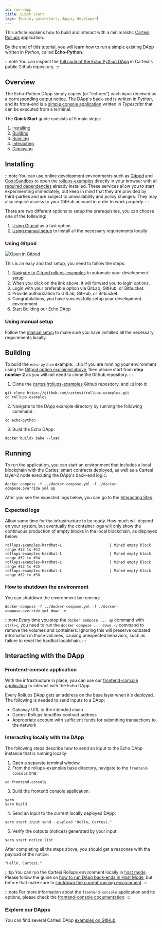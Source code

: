 ```yaml
---
id: run-dapp
title: Quick Start
tags: [build, quickstart, dapps, developer]
---
```


This article explains how to build and interact with a minimalistic [Cartesi Rollups](../overview.md) application.

By the end of this tutorial, you will learn how to run a simple existing DApp written in *Python*, called **Echo-Python**.

:::note
You can inspect the [full code of the Echo Python DApp](https://github.com/cartesi/rollups-examples/blob/main/echo-python/echo.py) in Cartesi's public Github repository.
:::

## Overview

The Echo-Python DApp simply copies (or "echoes") each input received as a corresponding output [notice](../components.md#notices). The DApp's back-end is written in *Python*, and its front-end is a [simple console application](https://github.com/cartesi/rollups-examples/tree/main/frontend-console) written in *Typescript* that can be executed from a terminal.

The **Quick Start** guide consists of 5 main steps:
1. [Installing](#installing)
2. [Building](#building)
3. [Running](#running)
4. [Interacting](#interacting-with-the-dapp)
5. [Deploying](./deploying-dapps.md)

## Installing

:::note
You can use online development environments such as [Gitpod](https://gitpod.io/) and [CodeSandbox](https://codesandbox.io) to open the [rollups-examples](https://github.com/cartesi/rollups-examples) directly in your browser with all [required dependencies](./requirements.md) already installed. These services allow you to start experimenting immediately, but keep in mind that they are provided by third-parties and are subject to unavailability and policy changes. They may also require access to your GitHub account in order to work properly.
:::

There are two different options to setup the prerequisites, you can choose one of the following:

1. [Using Gitpod](#using-gitpod) as a fast option
2. [Using manual setup](#using-manual-setup) to install all the necessary requirements locally

### Using Gitpod

[![Open in Gitpod](https://gitpod.io/button/open-in-gitpod.svg)](https://gitpod.io/#/https://github.com/cartesi/rollups-examples/)

This is an easy and fast setup, you need to follow the steps:

1. [Navigate to Gitpod rollups-examples](https://gitpod.io/#/https://github.com/cartesi/rollups-examples/) to automate your development setup
2. When you click on the link above, it will forward you to login options.
3. Login with your preferable option via GitLab, GitHub, or Bitbucket.
4. Provide authorization to GitLab, GitHub, or Bitbucket.
5. Congratulations, you have successfully setup your development environment
6. [Start Building our Echo DApp](#building)

### Using manual setup

Follow the [manual setup](./requirements.md) to  make sure you have installed all the necessary requirements locally.

## Building

To build the `echo-python` example:
:::tip
If you are running your environment using the [Gitpod option explained above](#using-gitpod), then please start from **step number 2** as you will not need to clone the Github repository.
:::

1. Clone the [cartesi/rollups-examples](https://github.com/cartesi/rollups-examples) Github repository, and `cd` into it:
```shell
git clone https://github.com/cartesi/rollups-examples.git
cd rollups-examples
```
2. Navigate to the DApp example directory by running the following command:
```shell
cd echo-python
```
3. Build the Echo DApp:
```shell
docker buildx bake --load
```

## Running

To run the application, you can start an environment that includes a local blockchain with the Cartesi smart contracts deployed, as well as a Cartesi layer-2 node executing the DApp's back-end logic:

```shell
docker compose -f ../docker-compose.yml -f ./docker-compose.override.yml up
```

After you see the expected logs below, you can go to the [Interacting Step](#interacting-locally-with-the-dapp).

### Expected logs

Allow some time for the infrastructure to be ready. How much will depend on your system, but eventually the container logs will only show the continuous production of empty blocks in the local blockchain, as displayed below:

```shell
rollups-examples-hardhat-1                      | Mined empty block range #32 to #33
rollups-examples-hardhat-1                      | Mined empty block range #32 to #34
rollups-examples-hardhat-1                      | Mined empty block range #32 to #35
rollups-examples-hardhat-1                      | Mined empty block range #32 to #36
```

### How to shutdown the environment

You can shutdown the environment by running:

```shell
docker-compose -f ../docker-compose.yml -f ./docker-compose.override.yml down -v
```

:::note
Every time you stop the `docker compose ... up` command with `ctrl+c`, you need to run the `docker compose ... down -v`  command to remove the volumes and containers. Ignoring this will preserve outdated information in those volumes, causing unexpected behaviors, such as failure to reset the hardhat localchain.
:::

## Interacting with the DApp


### Frontend-console application

With the infrastructure in place, you can use our [frontend-console application](https://github.com/cartesi/rollups-examples/tree/main/frontend-console) to interact with the Echo DApp.

Every Rollups DApp gets an address on the base layer when it's deployed. The following is needed to send inputs to a DApp:

* Gateway URL to the intended chain
* Cartesi Rollups InputBox contract address
* Appropriate account with sufficient funds for submitting transactions to the network


### Interacting locally with the DApp

The following steps describe how to send an input to the Echo DApp instance that is running locally:


1. Open a separate terminal window
2. From the rollups-examples base directory, navigate to the `frontend-console` one:
```shell
cd frontend-console
```
3. Build the frontend console application:
```shell
yarn
yarn build
```
4. Send an input to the current locally deployed DApp:

```shell
yarn start input send --payload "Hello, Cartesi."
```

5. Verify the outputs (notices) generated by your input:

```shell
yarn start notice list
```

After completing all the steps above, you should get a response with the payload of the notice:

`"Hello, Cartesi."`

:::tip
You can run the Cartesi Rollups environment locally in [host mode](./overview.md#host-mode). Please follow the guide on [how to run DApp back-ends in Host Mode](./dapp-host-mode.md), but before that make sure to [shutdown the current running environment](#how-to-shutdown-the-environment).
:::

:::note
For more information about the `frontend-console` application and its options, please check the [frontend-console documentation](https://github.com/cartesi/rollups-examples/tree/main/frontend-console/README.md).
:::


### Explore our DApps

You can find several Cartesi DApp [examples on GitHub](https://github.com/cartesi/rollups-examples#examples).

